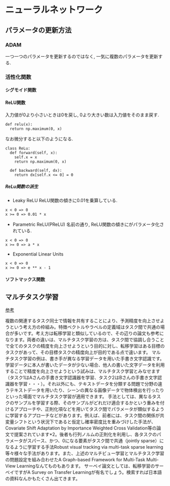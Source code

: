 # ニューラルネットワーク
## パラメータの更新方法
### ADAM
一つ一つのパラメータを更新するのではなく, 一気に複数のパラメータを更新する.


### 活性化関数
#### シグモイド関数

#### ReLU関数
入力値が0より小さいときは0を戻し, 0より大きい数は入力値をそのまま戻す.
```
def relu(x):
  return np.maximum(0, x)
```

なお微分すると以下のようになる.
```
class ReLu:
  def forward(self, x):
    self.x = x
    return np.maximum(0, x)

  def backward(self, dx):
    return dx[self.x <= 0] = 0
```

##### ReLu関数の派生
+ Leaky ReLU ReLU関数の傾きに0.01を乗算している.
```
x < 0 => 0
x >= 0 => 0.01 * x
```

+ Parametric ReLU(PReLU) 名前の通り, ReLU関数の傾きにがパラメータ化されている.
```
x < 0 => 0
x >= 0 => a * x
```

+ Exponential Linear Units 
```
x < 0 => 0
x >= 0 => e ** x - 1
```

#### ソフトマックス関数

## マルチタスク学習
[参考](http://yamagensakam.hatenablog.com/entry/20140119/1390130395)

複数の関連するタスク同士で情報を共有することにより、予測精度を向上させようという考え方の枠組み。特徴ベクトルやラベルの定義域はタスク間で共通の場合が多いです。考え方は転移学習と類似しているので、その辺りの論文も参考になります。両者の違いは、マルチタスク学習の方は、タスク間で協調し合うことで全てのタスクの精度を向上させようという目的に対し、転移学習はある目標のタスクがあって、その目標タスクの精度向上が目的である点で違います。
マルチタスク学習の例は、書き手が異なる学習データを用いた手書き文字認識です。学習データに本人が書いたデータが少ない場合、他人の書いた文字データを利用することで精度を向上させようという試みは、マルチタスク学習とみなせます（タスク1はAさんの手書き文字認識器を学習、タスク2はBさんの手書き文字認識器を学習・・・）。それ以外にも、テキストデータを分類する問題で分野の違うテキストデータを用いたり、シーンの異なる画像データで物体検出を行ったりといった場面でマルチタスク学習が適用できます。
手法としては、異なるタスクのサンプルを学習する際、そのサンプルがどれだけ適合するかという重みを付けるアプローチや、正則化項などを用いてタスク間でパラメータが類似するように学習するアプローチなどがあります。例えば、前者には、タスク間の関係が共変量シフトという状況下であると仮定し確率密度比を重みづけした手法が、Covariate Shift Adaptation by Importance Weighted Cross Validation等の論文で提案されています*2。後者も行列ノルムの正則化を利用し、各タスクのパラメータがスパース、かつ、0になる要素がタスク間で共通（jointly sparse）になるように学習する手法Robust visual tracking via multi-task sparse learning等々様々な手法があります。また、上述のマルチビュー学習とマルチタスク学習の問題設定を組み合わせたA Graph-based Framework for Multi-Task Multi-View Learningなんてものもあります。
サーベイ論文としては、転移学習のサーベイですがA Survey on Transfer Learningが有名でしょう。検索すれば日本語の資料なんかもたくさん出てきます。
